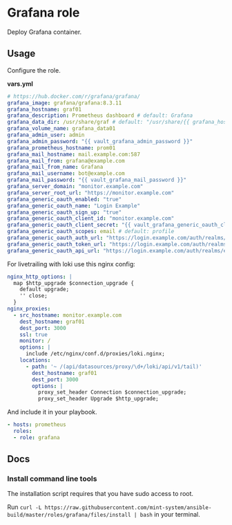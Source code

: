 # Grafana role

Deploy Grafana container.

## Usage

Configure the role.

**vars.yml**

```yml
# https://hub.docker.com/r/grafana/grafana/
grafana_image: grafana/grafana:8.3.11
grafana_hostname: graf01
grafana_description: Prometheus dashboard # default: Grafana
grafana_data_dir: /usr/share/graf # default: "/usr/share/{{ grafana_hostname }}"
grafana_volume_name: grafana_data01
grafana_admin_user: admin
grafana_admin_password: "{{ vault_grafana_admin_password }}"
grafana_prometheus_hostname: prom01
grafana_mail_hostname: mail.example.com:587
grafana_mail_from: grafana@example.com
grafana_mail_from_name: Grafana
grafana_mail_username: bot@example.com
grafana_mail_password: "{{ vault_grafana_mail_password }}"
grafana_server_domain: "monitor.example.com"
grafana_server_root_url: "https://monitor.example.com"
grafana_generic_oauth_enabled: "true"
grafana_generic_oauth_name: "Login Example"
grafana_generic_oauth_sign_up: "true"
grafana_generic_oauth_client_id: "monitor.example.com"
grafana_generic_oauth_client_secret: "{{ vault_grafana_generic_oauth_client_secret }}"
grafana_generic_oauth_scopes: email # default: profile
grafana_generic_oauth_auth_url: "https://login.example.com/auth/realms/example.com/protocol/openid-connect/auth"
grafana_generic_oauth_token_url: "https://login.example.com/auth/realms/example.com/protocol/openid-connect/token"
grafana_generic_oauth_api_url: "https://login.example.com/auth/realms/example.com/protocol/openid-connect/userinfo"
```

For livetrailing with loki use this nginx config:

```yml
nginx_http_options: |
  map $http_upgrade $connection_upgrade {
    default upgrade;
    '' close;
  }
nginx_proxies:
  - src_hostname: monitor.example.com
    dest_hostname: graf01
    dest_port: 3000
    ssl: true
    monitor: /
    options: |
      include /etc/nginx/conf.d/proxies/loki.nginx;
    locations:
      - path: '~ /(api/datasources/proxy/\d+/loki/api/v1/tail)'
        dest_hostname: graf01
        dest_port: 3000
        options: |
          proxy_set_header Connection $connection_upgrade;
          proxy_set_header Upgrade $http_upgrade;
```

And include it in your playbook.

```yml
- hosts: prometheus
  roles:
  - role: grafana
```

## Docs

### Install command line tools

The installation script requires that you have sudo access to root.

Run `curl -L https://raw.githubusercontent.com/mint-system/ansible-build/master/roles/grafana/files/install | bash` in your terminal.
